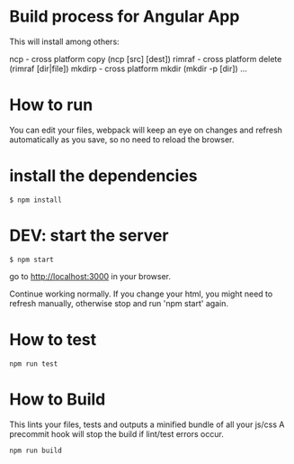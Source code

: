 # Build process for Angular App
This will install among others:

ncp     - cross platform copy (ncp [src] [dest])
rimraf  - cross platform delete (rimraf [dir|file])
mkdirp  - cross platform mkdir (mkdir -p [dir])
...


# How to run
You can edit your files, webpack will keep an eye on changes and refresh automatically as you save, so no need to reload the browser.

# install the dependencies
```
$ npm install
```

# DEV: start the server
```
$ npm start
```

go to [http://localhost:3000](http://localhost:3000) in your browser.

Continue working normally.
If you change your html, you might need to refresh manually, otherwise stop and run  'npm start' again.


# How to test
```
npm run test

```

# How to Build
This lints your files, tests and outputs a minified bundle of all your js/css
A precommit hook will stop the build if lint/test errors occur.
```
npm run build
```


